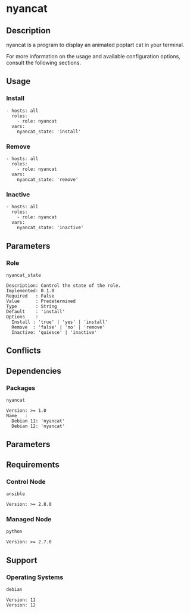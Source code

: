 # nyancat

## Description

nyancat is a program to display an animated poptart cat in your terminal.

For more information on the usage and available configuration options,
consult the following sections.

## Usage

### Install

```
- hosts: all
  roles:
    - role: nyancat
  vars:
    nyancat_state: 'install'
```

### Remove

```
- hosts: all
  roles:
    - role: nyancat
  vars:
    nyancat_state: 'remove'
```

### Inactive

```
- hosts: all
  roles:
    - role: nyancat
  vars:
    nyancat_state: 'inactive'
```

## Parameters

### Role

`nyancat_state`

    Description: Control the state of the role.
    Implemented: 0.1.0
    Required   : False
    Value      : Predetermined
    Type       : String
    Default    : 'install'
    Options    :
      Install : 'true' | 'yes' | 'install'
      Remove  : 'false' | 'no' | 'remove'
      Inactive: 'quiesce' | 'inactive'

## Conflicts

## Dependencies

### Packages

`nyancat`

    Version: >= 1.0
    Name   :
      Debian 11: 'nyancat'
      Debian 12: 'nyancat'

## Parameters

## Requirements

### Control Node

`ansible`

    Version: >= 2.8.0

### Managed Node

`python`

    Version: >= 2.7.0

## Support

### Operating Systems

`debian`

    Version: 11
    Version: 12

